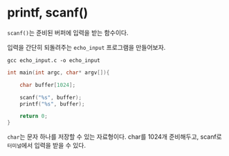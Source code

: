 # printf, scanf()

`scanf()`는 준비된 버퍼에 입력을 받는 함수이다.

입력을 간단히 되돌려주는 `echo_input` 프로그램을 만들어보자.

`gcc echo_input.c -o echo_input`

```c
int main(int argc, char* argv[]){

    char buffer[1024];

    scanf("%s", buffer);
    printf("%s", buffer);

    return 0;
}
```

`char`는 문자 하나를 저장할 수 있는 자료형이다.
char를 1024개 준비해두고, scanf로 `터미널`에서 입력을 받을 수 있다.